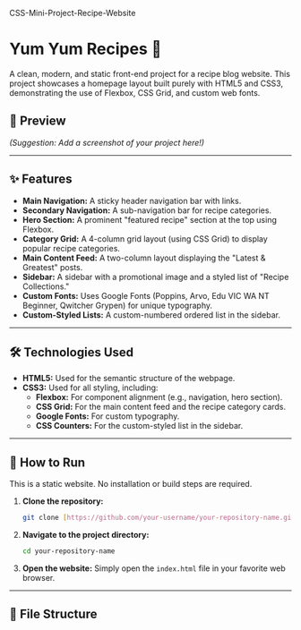 CSS-Mini-Project-Recipe-Website
#  Yum Yum Recipes 🍲

A clean, modern, and static front-end project for a recipe blog website. This project showcases a homepage layout built purely with HTML5 and CSS3, demonstrating the use of Flexbox, CSS Grid, and custom web fonts.

## 📸 Preview


*(Suggestion: Add a screenshot of your project here!)*

---

## ✨ Features

* **Main Navigation:** A sticky header navigation bar with links.
* **Secondary Navigation:** A sub-navigation bar for recipe categories.
* **Hero Section:** A prominent "featured recipe" section at the top using Flexbox.
* **Category Grid:** A 4-column grid layout (using CSS Grid) to display popular recipe categories.
* **Main Content Feed:** A two-column layout displaying the "Latest & Greatest" posts.
* **Sidebar:** A sidebar with a promotional image and a styled list of "Recipe Collections."
* **Custom Fonts:** Uses Google Fonts (Poppins, Arvo, Edu VIC WA NT Beginner, Qwitcher Grypen) for unique typography.
* **Custom-Styled Lists:** A custom-numbered ordered list in the sidebar.

---

## 🛠️ Technologies Used

* **HTML5:** Used for the semantic structure of the webpage.
* **CSS3:** Used for all styling, including:
    * **Flexbox:** For component alignment (e.g., navigation, hero section).
    * **CSS Grid:** For the main content feed and the recipe category cards.
    * **Google Fonts:** For custom typography.
    * **CSS Counters:** For the custom-styled list in the sidebar.

---

## 🚀 How to Run

This is a static website. No installation or build steps are required.

1.  **Clone the repository:**
    ```bash
    git clone [https://github.com/your-username/your-repository-name.git](https://github.com/your-username/your-repository-name.git)
    ```
2.  **Navigate to the project directory:**
    ```bash
    cd your-repository-name
    ```
3.  **Open the website:**
    Simply open the `index.html` file in your favorite web browser.

---

## 📁 File Structure
